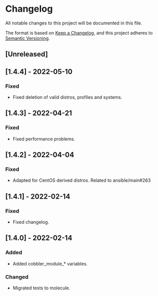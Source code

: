 # Changelog
All notable changes to this project will be documented in this file.

The format is based on [Keep a Changelog](https://keepachangelog.com/en/1.0.0/),
and this project adheres to [Semantic Versioning](https://semver.org/spec/v2.0.0.html).

## [Unreleased]

## [1.4.4] - 2022-05-10
### Fixed
- Fixed deletion of valid distros, profiles and systems.

## [1.4.3] - 2022-04-21
### Fixed
- Fixed performance problems.

## [1.4.2] - 2022-04-04
### Fixed
- Adapted for CentOS derived distros. Related to ansible/main#263

## [1.4.1] - 2022-02-14
### Fixed
- Fixed changelog.

## [1.4.0] - 2022-02-14
### Added
- Added cobbler_module_* variables.

### Changed
- Migrated tests to molecule.
